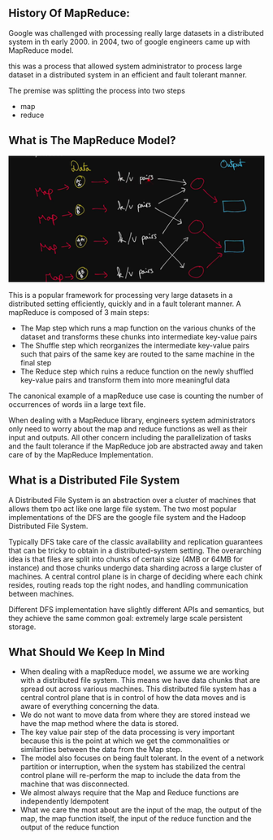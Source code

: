 ## History Of MapReduce:

Google was challenged with processing really large datasets in a distributed system in th early 2000. 
in 2004, two of google engineers came up with MapReduce model.


this was a process that allowed system administrator to process large dataset in a distributed system in an efficient and fault tolerant manner.

The premise was splitting the process into two steps 
- map
- reduce

## What is The MapReduce Model?
![What is MapReduce](image-1.png)

This is a popular framework for processing very large datasets in a distributed setting efficiently, quickly and in a fault tolerant manner. A mapReduce is composed of 3 main steps:
- The Map step which runs a map function on the various chunks of the dataset and transforms these chunks into intermediate key-value pairs
- The Shuffle step which reorganizes the intermediate key-value pairs such that pairs of the same key are routed to the same machine in the final step
- The Reduce step which ruins a reduce function on the newly shuffled key-value pairs and transform them into more meaningful data

The canonical example of a mapReduce use case is counting the number of occurrences of words iin a large text file.

When dealing with a MapReduce library, engineers system administrators only need to worry about the map and reduce functions as well as their input and outputs. All other concern including the parallelization of tasks and the fault tolerance if the MapReduce job are abstracted away and taken care of by the MapReduce Implementation.

## What is a Distributed File System
A Distributed File System is an abstraction over a cluster of machines that allows them tpo act like one large file system. The two most popular implementations of the DFS are the google file system and the Hadoop Distributed File System.

Typically DFS take care of the classic availability and replication guarantees that can be tricky to obtain in a distributed-system setting. The overarching idea is that files are split into chunks of certain size (4MB or 64MB for instance) and those chunks undergo data sharding across a large cluster of machines. A central control plane is in charge of deciding where each chink resides, routing reads top the right nodes, and handling communication between machines.

Different DFS implementation have slightly different APIs and semantics, but they achieve the same common goal: extremely large scale persistent storage.

## What Should We Keep In Mind

- When dealing with a mapReduce model, we assume we are working with a distributed file system. This means we have data chunks that are spread out across various machines. This distributed file system has a  central control plane that is in control of how the data moves and is aware of everything concerning the data.
- We do not want to move data from where they are stored instead we have the map method where the data is stored.
- The key value pair step of the data processing is very important because this is the point at which we get the commonalities or similarities between the data from the Map step.
- The model also focuses on being fault tolerant. In the event of a network partition or interruption, when the system has stabilized the central control plane will re-perform the map to include the data from the machine that was disconnected.
- We almost always require that the Map  and Reduce functions are independently Idempotent
- What we care the most about are the input of the map, the output of the map, the map function itself, the input of the reduce function and the output of the reduce function